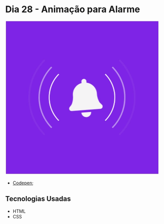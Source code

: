 # Dia 28 - Animação para Alarme

![Animação para Alarme](./day28__c.gif?raw=true "Animação para Alarme")

*   [Codepen](https://codepen.io/lizvidotti91/pen/QWOLmoa); 

## Tecnologias Usadas

*   HTML
*   CSS 
